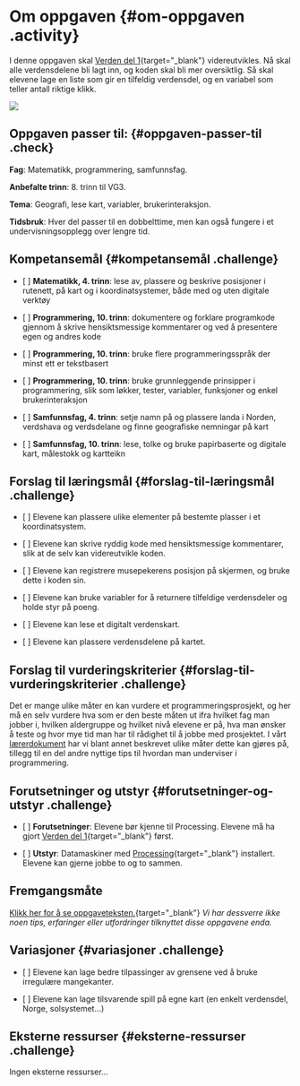 # Om oppgaven {#om-oppgaven .activity}

I denne oppgaven skal [Verden del
1](../verden_del1/verden_del1.html){target="_blank"} videreutvikles. Nå
skal alle verdensdelene bli lagt inn, og koden skal bli mer oversiktlig.
Så skal elevene lage en liste som gir en tilfeldig verdensdel, og en
variabel som teller antall riktige klikk.

![](heleVerden.png)

## Oppgaven passer til: {#oppgaven-passer-til .check}

**Fag**: Matematikk, programmering, samfunnsfag.

**Anbefalte trinn**: 8. trinn til VG3.

**Tema**: Geografi, lese kart, variabler, brukerinteraksjon.

**Tidsbruk**: Hver del passer til en dobbelttime, men kan også fungere i
et undervisningsopplegg over lengre tid.

## Kompetansemål {#kompetansemål .challenge}

-   \[ \] **Matematikk, 4. trinn**: lese av, plassere og beskrive
    posisjoner i rutenett, på kart og i koordinatsystemer, både med og
    uten digitale verktøy

-   \[ \] **Programmering, 10. trinn**: dokumentere og forklare
    programkode gjennom å skrive hensiktsmessige kommentarer og ved å
    presentere egen og andres kode

-   \[ \] **Programmering, 10. trinn**: bruke flere programmeringsspråk
    der minst ett er tekstbasert

-   \[ \] **Programmering, 10. trinn**: bruke grunnleggende prinsipper i
    programmering, slik som løkker, tester, variabler, funksjoner og
    enkel brukerinteraksjon

-   \[ \] **Samfunnsfag, 4. trinn**: setje namn på og plassere landa i
    Norden, verdshava og verdsdelane og finne geografiske nemningar på
    kart

-   \[ \] **Samfunnsfag, 10. trinn**: lese, tolke og bruke papirbaserte
    og digitale kart, målestokk og kartteikn

## Forslag til læringsmål {#forslag-til-læringsmål .challenge}

-   \[ \] Elevene kan plassere ulike elementer på bestemte plasser i et
    koordinatsystem.

-   \[ \] Elevene kan skrive ryddig kode med hensiktsmessige
    kommentarer, slik at de selv kan videreutvikle koden.

-   \[ \] Elevene kan registrere musepekerens posisjon på skjermen, og
    bruke dette i koden sin.

-   \[ \] Elevene kan bruke variabler for å returnere tilfeldige
    verdensdeler og holde styr på poeng.

-   \[ \] Elevene kan lese et digitalt verdenskart.

-   \[ \] Elevene kan plassere verdensdelene på kartet.

## Forslag til vurderingskriterier {#forslag-til-vurderingskriterier .challenge}

Det er mange ulike måter en kan vurdere et programmeringsprosjekt, og
her må en selv vurdere hva som er den beste måten ut ifra hvilket fag
man jobber i, hvilken aldergruppe og hvilket nivå elevene er på, hva man
ønsker å teste og hvor mye tid man har til rådighet til å jobbe med
prosjektet. I vårt
[lærerdokument](../../pages/hvordan_bruke_lærerveiledning.html) har vi
blant annet beskrevet ulike måter dette kan gjøres på, tillegg til en
del andre nyttige tips til hvordan man underviser i programmering.

## Forutsetninger og utstyr {#forutsetninger-og-utstyr .challenge}

-   \[ \] **Forutsetninger**: Elevene bør kjenne til Processing. Elevene
    må ha gjort [Verden del
    1](../verden_del1/verden_del1.html){target="_blank"} først.

-   \[ \] **Utstyr**: Datamaskiner med
    [Processing](https://www.processing.org/download/){target="_blank"}
    installert. Elevene kan gjerne jobbe to og to sammen.

## Fremgangsmåte

[Klikk her for å se
oppgaveteksten.](../verden_del1/verden_del1.html){target="_blank"} *Vi
har dessverre ikke noen tips, erfaringer eller utfordringer tilknyttet
disse oppgavene enda.*

## Variasjoner {#variasjoner .challenge}

-   \[ \] Elevene kan lage bedre tilpassinger av grensene ved å bruke
    irregulære mangekanter.

-   \[ \] Elevene kan lage tilsvarende spill på egne kart (en enkelt
    verdensdel, Norge, solsystemet...)

## Eksterne ressurser {#eksterne-ressurser .challenge}

Ingen eksterne ressurser...
